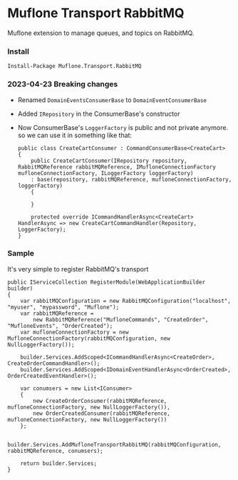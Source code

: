 # Muflone Transport RabbitMQ
Muflone extension to manage queues, and topics on RabbitMQ. 
 
### Install ###
`Install-Package Muflone.Transport.RabbitMQ`


### 2023-04-23 Breaking changes
- Renamed `DomainEventsConsumerBase` to `DomainEventConsumerBase`
- Added `IRepository` in the ConsumerBase's constructor
- Now ConsumerBase's `LoggerFactory` is public and not private anymore. so we can use it in something like that:

      public class CreateCartConsumer : CommandConsumerBase<CreateCart>
      {
          public CreateCartConsumer(IRepository repository, RabbitMQReference rabbitMQReference, IMufloneConnectionFactory mufloneConnectionFactory, ILoggerFactory loggerFactory)
          : base(repository, rabbitMQReference, mufloneConnectionFactory, loggerFactory)
          {
  
          }
  
          protected override ICommandHandlerAsync<CreateCart> HandlerAsync => new CreateCartCommandHandler(Repository, LoggerFactory);
      }



### Sample ###
It's very simple to register RabbitMQ's transport

    public IServiceCollection RegisterModule(WebApplicationBuilder builder)
    {
        var rabbitMQConfiguration = new RabbitMQConfiguration("localhost", "myuser", "mypassword", "Muflone");
        var rabbitMQReference =
            new RabbitMQReference("MufloneCommands", "CreateOrder", "MufloneEvents", "OrderCreated");
        var mufloneConnectionFactory = new MufloneConnectionFactory(rabbitMQConfiguration, new NullLoggerFactory());
    
        builder.Services.AddScoped<ICommandHandlerAsync<CreateOrder>, CreateOrderCommandHandler>();
        builder.Services.AddScoped<IDomainEventHandlerAsync<OrderCreated>, OrderCreatedEventHandler>();
    
        var conumsers = new List<IConsumer>
        {
            new CreateOrderConsumer(rabbitMQReference, mufloneConnectionFactory, new NullLoggerFactory()),
            new OrderCreatedConsumer(rabbitMQReference, mufloneConnectionFactory, new NullLoggerFactory())
        };
    
        builder.Services.AddMufloneTransportRabbitMQ(rabbitMQConfiguration, rabbitMQReference, conumsers);
    
        return builder.Services;
    }

